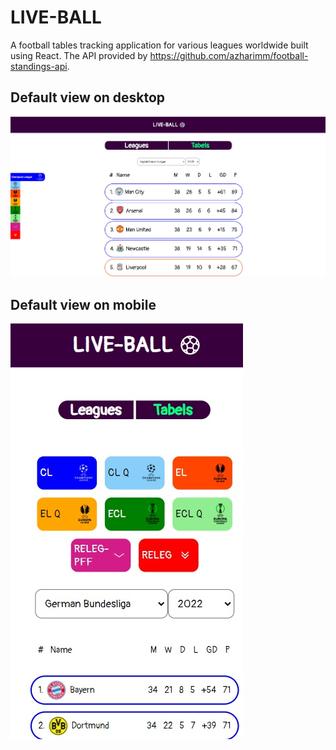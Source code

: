 # LIVE-BALL
A football tables tracking application for various leagues worldwide built using React. The API provided by https://github.com/azharimm/football-standings-api.


## Default view on desktop
![desktop](./images/Tabels.jpg)


## Default view on mobile
![mobile](./images/TabelsMobile.jpg)